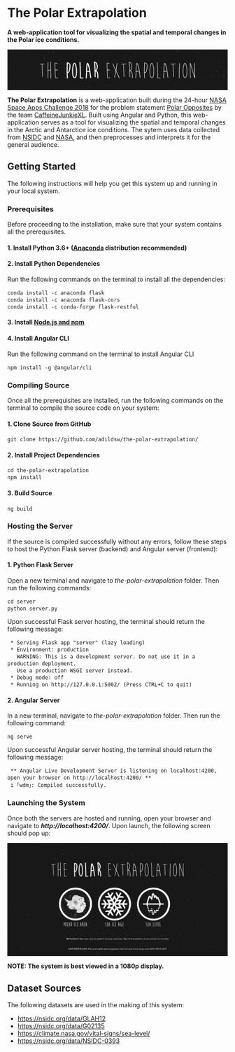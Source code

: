 # The Polar Extrapolation
**A web-application tool for visualizing the spatial and temporal changes in the Polar ice conditions.**

<img align='center' src='https://github.com/adildsw/the-polar-extrapolation/blob/master/assets/title.png' />

<b>The Polar Extrapolation</b> is a web-application built during the 24-hour <a href="https://2018.spaceappschallenge.org">NASA Space Apps Challenge 2018</a> for the problem statement <a href="https://2018.spaceappschallenge.org/challenges/icy-glare/recycle-polar-opposites/details">Polar Opposites</a> by the team <a href="https://2018.spaceappschallenge.org/challenges/icy-glare/recycle-polar-opposites/teams/caffeinejunkiexl/stream">CaffeineJunkieXL</a>. Built using Angular and Python, this web-application serves as a tool for visualizing the spatial and temporal changes in the Arctic and Antarctice ice conditions. The sytem uses data collected from [NSIDC](https://nsidc.org) and [NASA](https://climate.nasa.gov), and then preprocesses and interprets it for the general audience.

## Getting Started
The following instructions will help you get this system up and running in your local system.

### Prerequisites
Before proceeding to the installation, make sure that your system contains all the prerequisites.
#### 1. Install Python 3.6+ ([Anaconda](https://www.anaconda.com/download/) distribution recommended)
#### 2. Install Python Dependencies
Run the following commands on the terminal to install all the dependencies:
```
conda install -c anaconda flask
conda install -c anaconda flask-cors
conda install -c conda-forge flask-restful
```
#### 3. Install [Node.js and npm](https://nodejs.org/en/download/)
#### 4. Install Angular CLI
Run the following command on the terminal to install Angular CLI
```
npm install -g @angular/cli
```

### Compiling Source
Once all the prerequisites are installed, run the following commands on the terminal to compile the source code on your system:
#### 1. Clone Source from GitHub
```
git clone https://github.com/adildsw/the-polar-extrapolation/
```
#### 2. Install Project Dependencies
```
cd the-polar-extrapolation
npm install
```
#### 3. Build Source
```
ng build
```

### Hosting the Server
If the source is compiled successfully without any errors, follow these steps to host the Python Flask server (backend) and Angular server (frontend):
#### 1. Python Flask Server
Open a new terminal and navigate to _the-polar-extrapolation_ folder. Then run the following commands:
```
cd server
python server.py
```
Upon successful Flask server hosting, the terminal should return the following message:
```
 * Serving Flask app "server" (lazy loading)
 * Environment: production
   WARNING: This is a development server. Do not use it in a production deployment.
   Use a production WSGI server instead.
 * Debug mode: off
 * Running on http://127.0.0.1:5002/ (Press CTRL+C to quit)
```
#### 2. Angular Server
In a new terminal, navigate to _the-polar-extrapolation_ folder. Then run the following command:
```
ng serve
```
Upon successful Angular server hosting, the terminal should return the following message:
```
 ** Angular Live Development Server is listening on localhost:4200, open your browser on http://localhost:4200/ **
 i ｢wdm｣: Compiled successfully.
```

### Launching the System
Once both the servers are hosted and running, open your browser and navigate to ***http://localhost:4200/***.
Upon launch, the following screen should pop up:

<img align='center' src='https://github.com/adildsw/the-polar-extrapolation/blob/master/assets/landing.png' />

**NOTE: The system is best viewed in a 1080p display.**

## Dataset Sources
The following datasets are used in the making of this system:
* https://nsidc.org/data/GLAH12
* https://nsidc.org/data/G02135
* https://climate.nasa.gov/vital-signs/sea-level/
* https://nsidc.org/data/NSIDC-0393
